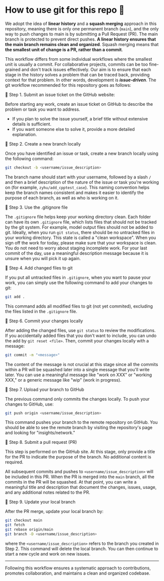 # How to use git for this repo 📌

We adopt the idea of **linear history** and a **squash merging** approach in this repository, meaning there is only one permanent branch (`main`), and the only way to push changes to main is by submitting a Pull Request (PR). The main branch is protected to prevent direct pushes. **A linear history ensures that the main branch remains clean and organized**. Squash merging means that **the smallest unit of change is a PR, rather than a commit**.

This workflow differs from some individual workflows where the smallest unit is usually a commit. For collaborative projects, commits can be too fine-grained and don't track issues effectively. Our aim is to ensure that each stage in the history solves a problem that can be traced back, providing context for that problem. In other words, development is **_issue-driven_**. The git workflow recommended for this repository goes as follows:

📍 Step 1. Submit an issue ticket on the GitHub website:

Before starting any work, create an issue ticket on GitHub to describe the problem or task you want to address.

- If you plan to solve the issue yourself, a brief title without extensive details is sufficient.
- If you want someone else to solve it, provide a more detailed explanation.

📍 Step 2. Create a new branch locally

Once you have identified an issue or task, create a new branch locally using the following command:

```bash
git checkout -b <username/issue_description>
```

The branch name should start with your username, followed by a slash `/` and then a brief description of the nature of the issue or task you're working on (for example, `zyhu/add_cpptest_case`). This naming convention helps keep the branch names consistent and makes it easier to identify the purpose of each branch, as well as who is working on it.

📍 Step 3. Use the .gitignore file

The `.gitignore` file helps keep your working directory clean. Each folder can have its own `.gitignore` file, which lists files that should not be tracked by the git system. For example, model output files should not be added to git. Ideally, when you run `git status`, there should be no untracked files in your working directory. This state is called a "clean workspace". When you sign off the work for today, please make sure that your workspace is clean. You do not need to worry about staging incomplete work. For your last commit of the day, use a meaningful description message because it is unsure when you will pick it up again.

📍 Step 4. Add changed files to git

If you put all untracked files in `.gitignore`, when you want to pause your work, you can simply use the following command to add your changes to git:

```bash
git add .
```

This command adds all modified files to git (not yet commited), excluding the files listed in the `.gitignore` file.

📍 Step 6. Commit your changes locally

After adding the changed files, use `git status` to review the modifications. If you accidentally added files that you don't want to include, you can undo the add by `git reset <file>`. Then, commit your changes locally with a message:

```bash
git commit -m "<message>"
```

The content of the message is not crucial at this stage since all the commits within a PR will be squashed later into a single message that you'll write later. You can use a meaningful message like "work on XXX" or "working XXX," or a generic message like "wip" (work in progress).

📍 Step 7. Upload your branch to GitHub

The previous command only commits the changes locally. To push your changes to GitHub, use:

```bash
git push origin <username/issue_description>
```

This command pushes your branch to the remote repository on GitHub. You should be able to see the remote branch by visiting the repository's page and looking for "insights/network."

📍 Step 8. Submit a pull request (PR)

This step is performed on the GitHub site. At this stage, only provide a title for the PR to indicate the purpose of the branch. No additional content is required.

All subsequent commits and pushes to `<username/issue_description>` will be included in this PR. When the PR is merged into the `main` branch, all the commits in the PR will be squashed. At that point, you can write a meaningful title and description that document the changes, issues, usage, and any additional notes related to the PR.

📍 Step 9. Update your local branch

After the PR merge, update your local branch by:

```bash
git checkout main
git fetch
git rebase origin/main
git branch -D <username/issue_description>
```

where the `<username/issue_description>` refers to the branch you created in Step 2. This command will delete the local branch. You can then continue to start a new cycle and work on new issues.

---

Following this workflow ensures a systematic approach to contributions, promotes collaboration, and maintains a clean and organized codebase.
